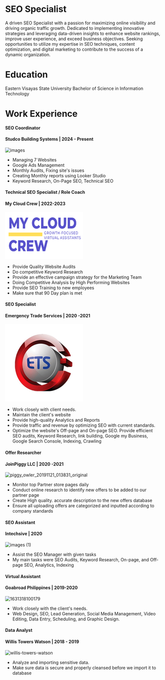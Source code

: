 # SEO Specialist
A driven SEO Specialist with a passion for maximizing online visibility and driving organic traffic growth. Dedicated to implementing innovative strategies and leveraging data-driven insights to enhance website rankings, improve user experience, and exceed business objectives. Seeking opportunities to utilize my expertise in SEO techniques, content optimization, and digital marketing to contribute to the success of a dynamic organization.

# Education
Eastern Visayas State University
Bachelor of Science in Information Technology

# Work Experience

#### SEO Coordinator
#### Studco Building Systems | 2024 - Present
![images](https://github.com/jaysay69/jaysayportfolio/assets/21257104/11177bac-a469-4b95-b4b5-4454eeaf1b7e)

- Managing 7 Websites
- Google Ads Management
- Monthly Audits, Fixing site's issues
- Creating Monthly reports using Looker Studio
- Keyword Research, On-Page SEO, Technical SEO

#### Technical SEO Specialist / Role Coach
#### My Cloud Crew | 2022-2023
<p align="left">
 <img src="mcc.png" width="250" height="150" />
</p>


 - Provide Quality Website Audits
 - Do competitive Keyword Research
 - Provide an effective campaign strategy for the Marketing Team
 - Doing Competitive Analysis by High Performing Websites
 - Provide SEO Training to new employees 
 - Make sure that 90 Day plan is met

#### SEO Specialist
#### Emergency Trade Services | 2020 -2021
<img src="ets.jpg" width="250" height="250" />

- Work closely with client needs.
- Maintain the client's website
- Provide high-quality Analytics and Reports
- Provide traffic and revenue by optimizing SEO with current standards.
- Optimize the website's Off-page and On-page SEO. Provide efficient SEO audits, Keyword Research, link building, Google my Business, Google Search Console, Indexing, Crawling
  
#### Offer Researcher
#### JoinPiggy LLC | 2020 -2021
![piggy_owler_20191121_013831_original](https://github.com/jaysay69/jaysayportfolio/assets/21257104/2da11887-7f32-4095-a677-7abe8cea5500)

- Monitor top Partner store pages daily
- Conduct online research to identify new offers to be added to our partner page 
- Create High quality. accurate description to the new offers database
- Ensure all uploading offers are categorized and inputted  according to company standards

#### SEO Assistant 
#### Intechsive | 2020
![images (1)](https://github.com/jaysay69/jaysayportfolio/assets/21257104/8882fbdc-f177-49f2-925f-bbb95954b627)

- Assist the SEO Manager with given tasks
- My main tasks were SEO Audits, Keyword Research, On-page, and Off-page SEO, Analytics, Indexing

#### Virtual Assistant
#### Goabroad Philippines | 2019-2020 
![1631318100179](https://github.com/jaysay69/jaysayportfolio/assets/21257104/230a1881-a311-43e0-be4c-9dd6b311cf7e)

- Work closely with the client's needs.
- Web Design, SEO, Lead Generation, Social Media Management, Video Editing,
Data Entry, Scheduling, and Graphic Design.

#### Data Analyst
#### Willis Towers Watson | 2018 - 2019
![willis-towers-watson](https://github.com/jaysay69/jaysayportfolio/assets/21257104/46491cfd-6514-4d6d-91ea-c510c9605c7b)

- Analyze and importing sensitive data.
- Make sure data is secure and properly cleansed before we import it to database
